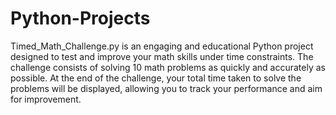 # Python-Projects
Timed_Math_Challenge.py is an engaging and educational Python project designed to test and improve your math skills under time constraints. The challenge consists of solving 10 math problems as quickly and accurately as possible. At the end of the challenge, your total time taken to solve the problems will be displayed, allowing you to track your performance and aim for improvement.
